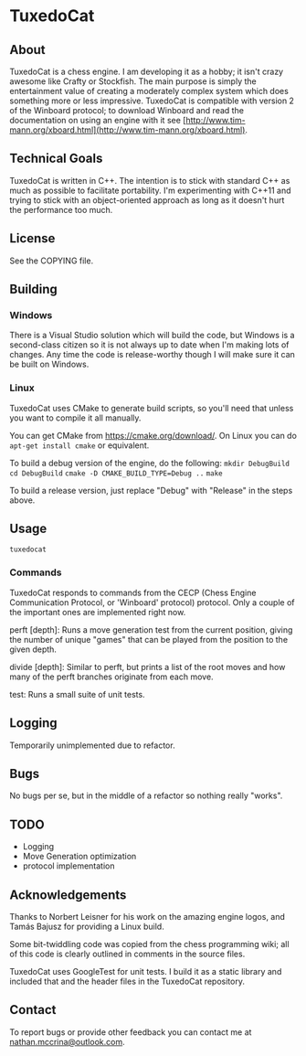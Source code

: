 # TuxedoCat

## About

TuxedoCat is a chess engine. I am developing it as a hobby; it isn't crazy
awesome like Crafty or Stockfish. The main purpose is simply the
entertainment value of creating a moderately complex system which does
something more or less impressive. TuxedoCat is compatible with version 2 of
the Winboard protocol; to download Winboard and read the documentation on
using an engine with it see
[http://www.tim-mann.org/xboard.html](http://www.tim-mann.org/xboard.html).

## Technical Goals

TuxedoCat is written in C++. The intention is to stick with standard C++ as
much as possible to facilitate portability. I'm experimenting with C++11 and
trying to stick with an object-oriented approach as long as it doesn't hurt
the performance too much.

## License

See the COPYING file.

## Building

### Windows

There is a Visual Studio solution which will build the code, but Windows is
a second-class citizen so it is not always up to date when I'm making lots of
changes. Any time the code is release-worthy though I will make sure it can be
built on Windows.

### Linux

TuxedoCat uses CMake to generate build scripts, so you'll need that
unless you want to compile it all manually.

You can get CMake from https://cmake.org/download/. On Linux you can do
`apt-get install cmake` or equivalent.

To build a debug version of the engine, do the following:
`mkdir DebugBuild`
`cd DebugBuild`
`cmake -D CMAKE_BUILD_TYPE=Debug ..`
`make`

To build a release version, just replace "Debug" with "Release" in the steps
above.

## Usage

`tuxedocat`

### Commands

TuxedoCat responds to commands from the CECP (Chess Engine Communication
Protocol, or 'Winboard' protocol) protocol. Only a couple of the important ones
are implemented right now.

perft [depth]: Runs a move generation test from the current position, giving
the number of unique "games" that can be played from the position to the given
depth.

divide [depth]: Similar to perft, but prints a list of the root moves and how
many of the perft branches originate from each move.

test: Runs a small suite of unit tests.

## Logging

Temporarily unimplemented due to refactor.

## Bugs

No bugs per se, but in the middle of a refactor so nothing really "works".

## TODO
	
* Logging
* Move Generation optimization
* protocol implementation


## Acknowledgements

Thanks to Norbert Leisner for his work on the amazing engine logos,
and Tamás Bajusz for providing a Linux build.

Some bit-twiddling code was copied from the chess programming wiki; all of
this code is clearly outlined in comments in the source files.

TuxedoCat uses GoogleTest for unit tests. I build it as a static library
and included that and the header files in the TuxedoCat repository.

## Contact

To report bugs or provide other feedback you can contact me at
nathan.mccrina@outlook.com.
